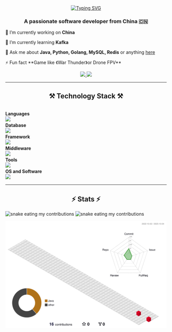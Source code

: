 <div align="center">
    <a href="https://git.io/typing-svg"><img
            src="https://readme-typing-svg.herokuapp.com?font=Fira+Code&size=35&pause=1000&color=8487FF&vCenter=true&width=435&lines=Hello+My+friend;Welcome+to+My+Github"
            alt="Typing SVG" /></a>
</div>
<h3 align="center">A passionate software developer from China 🇨🇳</h3>
<div>
    <p>🔭 I’m currently working on <b>China</b></p>
    <p>🌱 I’m currently learning <b>Kafka</b></p>
    <p>💬 Ask me about <b>Java, Python, Golang, MySQL, Redis</b> or anything
        <a href="https://github.com/code2tan/code2tan/issues">here</a>
    </p>
    <p>
        ⚡ Fun fact **Game like 《War Thunder》or Drone FPV**
    </p>
</div>
<div align="center">
    <a href="mailto:495140477@qq.com">
        <img src="https://img.shields.io/badge/Gmail-333333?style=for-the-badge&logo=gmail&logoColor=white" />
    </a>
    <a href="https://www.workingcode.work">
        <img src="https://img.shields.io/badge/Blogger-FF5722?style=for-the-badge&logo=blogger&logoColor=white" />
    </a>
</div>
<hr />
<h2 align="center">⚒️ Technology Stack ⚒️</h2>
<div style="font-size: 24;">
    </br><b>Languages</b></br>
    <img src="https://skillicons.dev/icons?i=java,python,go,c,js,ts,css,md&theme=light">
    </br><b>Database</b></br>
    <img src="https://skillicons.dev/icons?i=mysql,redis,mongodb,sqlite&theme=light">
    </br><b>Framework</b></br>
    <img src="https://skillicons.dev/icons?i=spring,pytorch,react&theme=light">
    </br><b>Middleware</b></br>
    <img src="https://skillicons.dev/icons?i=rabbitmq,kafka,nginx,prometheus&theme=light">
    </br><b>Tools</b></br>
    <img src="https://skillicons.dev/icons?i=git,github,maven,gradle,figma,idea,vscode,vim&theme=light">
    </br><b>OS and Software</b></br>
    <img src="https://skillicons.dev/icons?i=linux,postman&theme=light">
</div>
<hr />
<h2 align="center">⚡ Stats ⚡</h2>
<div>
    <img alt="snake eating my contributions"
        src="https://github-readme-stats.vercel.app/api/top-langs/?username=code2tan&hide=HTML" />
    <img alt="snake eating my contributions"
        src="https://github-readme-stats.vercel.app/api?username=code2tan&theme=buefy&show_icons=true" />
</div>

![](./profile-3d-contrib/profile-gitblock.svg)